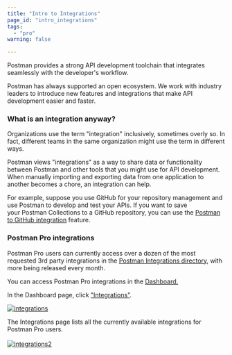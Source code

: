 ```yaml
---
title: "Intro to Integrations"
page_id: "intro_integrations"
tags: 
  - "pro"
warning: false

---
```


Postman provides a strong API development toolchain that integrates seamlessly with the developer's workflow. 

Postman has always supported an open ecosystem. We work with industry leaders to introduce new features and integrations that make API development easier and faster.

### What is an integration anyway?

Organizations use the term "integration" inclusively, sometimes overly so. In fact, different teams in the same organization might use the term in different ways. 

Postman views "integrations" as a way to share data or functionality between Postman and other tools that you might use for API development. When manually importing and exporting data from one application to another becomes a chore, an integration can help.

For example, suppose you use GitHub for your repository management and use Postman to develop and test your APIs. If you want to save your Postman Collections to a GitHub repository, you can use the [Postman to GitHub integration](https://learning.getpostman.com/docs/postman_pro/integrations/github/#configuring-github-integration) feature. 

### Postman Pro integrations

Postman Pro users can currently access over a dozen of the most requested 3rd party integrations in the [Postman Integrations directory](https://go.postman.co/workspaces), with more being released every month. 

You can access Postman Pro integrations in the [Dashboard.](https://go.postman.co/workspaces) 

In the Dashboard page, click ["Integrations"](https://go.postman.co/workspaces).

  [![integrations](https://s3.amazonaws.com/postman-static-getpostman-com/postman-docs/Integrations-Dashboard1.png)](https://s3.amazonaws.com/postman-static-getpostman-com/postman-docs/Integrations-Dashboard1.png)

The Integrations page lists all the currently available integrations for Postman Pro users.
  <br>
  <br>
 [![integrations2](https://s3.amazonaws.com/postman-static-getpostman-com/postman-docs/Integrations-Dashboard2.png)](https://s3.amazonaws.com/postman-static-getpostman-com/postman-docs/Integrations-Dashboard2.png)

